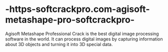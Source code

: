 # -https-softcrackpro.com-agisoft-metashape-pro-softcrackpro-
 Agisoft Metashape Professional Crack is the best digital image processing software in the world. It can process digital images by capturing information about 3D objects and turning it into 3D special data.
